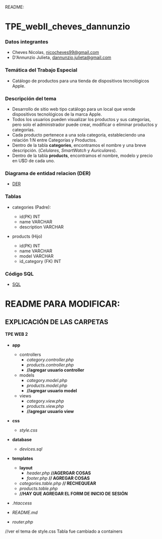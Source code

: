 README: 
# TPE_webII_cheves_dannunzio

### Datos integrantes

  - Cheves Nicolas, nicocheves99@gmail.com
  - D'Annunzio Julieta, dannunzio.julieta@gmail.com

### Temática del Trabajo Especial 
- Catálogo de productos para una tienda de dispositivos tecnológicos Apple.

### Descripción del tema
- Desarrollo de sitio web tipo catálogo para un local que vende dispositivos tecnológicos de la marca Apple.
- Todos los usuarios pueden visualizar los productos y sus categorías, pero solo el administrador puede crear, modificar o eliminar productos y categorías.
- Cada producto pertenece a una sola categoría, estableciendo una relación 1:N entre Categorías y Productos.
- Dentro de la tabla **categories**, encontramos el nombre y una breve descripción. (*Celulares*, *SmartWatch* y *Auriculares*).
- Dentro de la tabla **products**, encontramos el nombre, modelo y precio en U$D de cada uno. 

### Diagrama de entidad relacion (DER)
  - [DER](./DER.png)
  
### Tablas
- categories (Padre):
    - id(PK)                    INT
    - name                      VARCHAR
    - description               VARCHAR
  
- products (Hijo)
    - id(PK)                     INT
    - name                       VARCHAR
    - model                      VARCHAR
    - id_category (FK)           INT

### Código SQL
  - [SQL](./devices.sql)


# README PARA MODIFICAR:

## EXPLICACIÓN DE LAS CARPETAS

#### TPE WEB 2 

- **app** 

    - controllers
        - *category.controller.php*
        - *products.controller.php*
        - **//agregar usuario controller**
    - models
        - *category.model.php*
        - *products.model.php*
        - **//agregar usuario model**
    - views
        - *category.view.php*
        - *products.view.php*
        - **//agregar usuario view**
- **css**
    - *style.css* 
- **database**
    - *devices.sql*
- **templates**
    - **layout**
        - *header.php*  **//AGERGAR COSAS**
        - *footer.php*  **// AGREGAR COSAS**
    - *categories.table.php* **// RECHEQUEAR**
    - *products.table.php*
    - **//HAY QUE AGREGAR EL FORM DE INICIO DE SESIÓN**
- *.htaccess*
- *README.md*
- *router.php*


//ver el tema de style.css
Tabla fue cambiado a containers 



